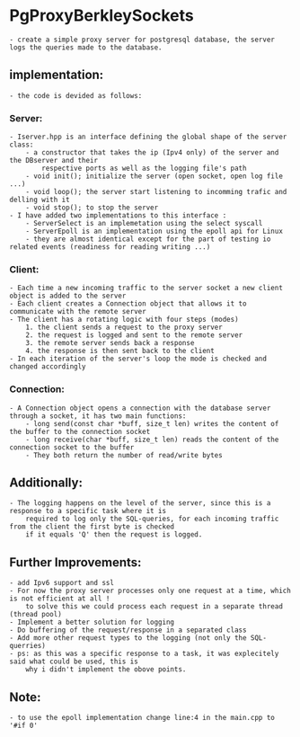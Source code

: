 # PgProxyBerkleySockets
    - create a simple proxy server for postgresql database, the server logs the queries made to the database.

## implementation:
    - the code is devided as follows:
### Server:
    - Iserver.hpp is an interface defining the global shape of the server class:
        - a constructor that takes the ip (Ipv4 only) of the server and the DBserver and their 
            respective ports as well as the logging file's path
        - void init(); initialize the server (open socket, open log file ...)
        - void loop(); the server start listening to incomming trafic and delling with it
        - void stop(); to stop the server
    - I have added two implementations to this interface :
        - ServerSelect is an implemetation using the select syscall
        - ServerEpoll is an implementation using the epoll api for Linux
        - they are almost identical except for the part of testing io related events (readiness for reading writing ...)

### Client:
    - Each time a new incoming traffic to the server socket a new client object is added to the server
    - Each client creates a Connection object that allows it to communicate with the remote server
    - The client has a rotating logic with four steps (modes)
        1. the client sends a request to the proxy server
        2. the request is logged and sent to the remote server
        3. the remote server sends back a response
        4. the response is then sent back to the client
    - In each iteration of the server's loop the mode is checked and changed accordingly

### Connection:
    - A Connection object opens a connection with the database server through a socket, it has two main functions:
        - long send(const char *buff, size_t len) writes the content of the buffer to the connection socket
	    - long receive(char *buff, size_t len) reads the content of the connection socket to the buffer
        - They both return the number of read/write bytes

## Additionally:
    - The logging happens on the level of the server, since this is a response to a specific task where it is 
        required to log only the SQL-queries, for each incoming traffic from the client the first byte is checked
        if it equals 'Q' then the request is logged.

## Further Improvements:
    - add Ipv6 support and ssl
    - For now the proxy server processes only one request at a time, which is not efficient at all !
        to solve this we could process each request in a separate thread (thread pool)
    - Implement a better solution for logging
    - Do buffering of the request/response in a separated class
    - Add more other request types to the logging (not only the SQL-querries)
    - ps: as this was a specific response to a task, it was explecitely said what could be used, this is 
        why i didn't implement the obove points.

## Note:
    - to use the epoll implementation change line:4 in the main.cpp to '#if 0'
